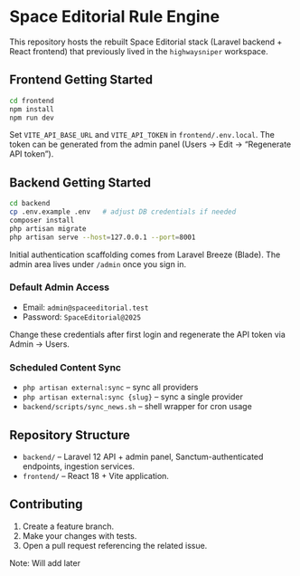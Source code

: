 # Space Editorial Rule Engine

This repository hosts the rebuilt Space Editorial stack (Laravel backend + React frontend) that previously lived in the `highwaysniper` workspace.

## Frontend Getting Started

```bash
cd frontend
npm install
npm run dev
```

Set `VITE_API_BASE_URL` and `VITE_API_TOKEN` in `frontend/.env.local`. The token can be generated from the admin panel (Users → Edit → “Regenerate API token”).

## Backend Getting Started

```bash
cd backend
cp .env.example .env   # adjust DB credentials if needed
composer install
php artisan migrate
php artisan serve --host=127.0.0.1 --port=8001
```

Initial authentication scaffolding comes from Laravel Breeze (Blade). The admin area lives under `/admin` once you sign in.

### Default Admin Access

- Email: `admin@spaceeditorial.test`
- Password: `SpaceEditorial@2025`

Change these credentials after first login and regenerate the API token via Admin → Users.

### Scheduled Content Sync

- `php artisan external:sync` – sync all providers
- `php artisan external:sync {slug}` – sync a single provider
- `backend/scripts/sync_news.sh` – shell wrapper for cron usage

## Repository Structure

- `backend/` – Laravel 12 API + admin panel, Sanctum-authenticated endpoints, ingestion services.
- `frontend/` – React 18 + Vite application.

## Contributing

1. Create a feature branch.
2. Make your changes with tests.
3. Open a pull request referencing the related issue. 

Note: Will add later
